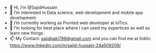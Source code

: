 - 👋 Hi, I’m @SajidHussain
- 👀 I’m interested in Data science, web development and mobile app development.
- 🌱 I’m currently working as Fronted web developer at IoTics. 
- 💞️ I’m looking for best place where I can used my expertices as well as learn new things.
- 📫 My Contact: sajidpaki786@gmail.com and you can find me at linkIn: https://www.linkedin.com/in/sajid-hussain-24a509209/

<!---
--->
